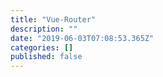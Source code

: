 ```yaml
---
title: "Vue-Router"
description: ""
date: "2019-06-03T07:08:53.365Z"
categories: []
published: false
---
```



